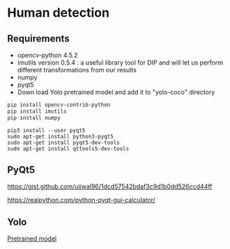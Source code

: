 # Human detection

## Requirements

- opencv-python 4.5.2
- imutils version 0.5.4 : a useful library tool for DIP and will let us perform different transformations from our results
- numpy
- pyqt5
- Down load Yolo pretrained model and add it to "yolo-coco" directory

```bash
pip install opencv-contrib-python
pip install imutils
pip install numpy
```

```
pip3 install --user pyqt5  
sudo apt-get install python3-pyqt5  
sudo apt-get install pyqt5-dev-tools
sudo apt-get install qttools5-dev-tools
```

## PyQt5

https://gist.github.com/ujjwal96/1dcd57542bdaf3c9d1b0dd526ccd44ff

https://realpython.com/python-pyqt-gui-calculator/

## Yolo

[Pretrained model](https://pjreddie.com/media/files/yolov3.weights)
